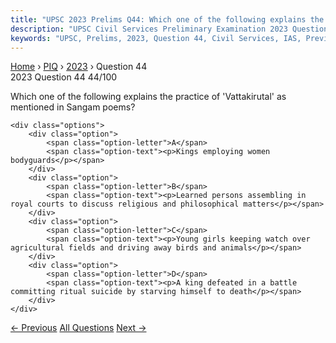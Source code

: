 ```yaml
---
title: "UPSC 2023 Prelims Q44: Which one of the following explains the practice of 'Vattaki..."
description: "UPSC Civil Services Preliminary Examination 2023 Question 44 with options and answer"
keywords: "UPSC, Prelims, 2023, Question 44, Civil Services, IAS, Previous Year Questions"
---
```


<nav class="breadcrumb">
    <a href="../../">Home</a>
    <span>›</span>
    <a href="../">PIQ</a>
    <span>›</span>
    <a href="./">2023</a>
    <span>›</span>
    <span>Question 44</span>
</nav>

<div class="question-header">
    <div class="question-meta">
        <span class="year-badge">2023</span>
        <span class="question-number">Question 44</span>
        <span class="progress">44/100</span>
    </div>
    <div class="progress-bar">
        <div class="progress-fill" style="width: 44.0%"></div>
    </div>
</div>

<div class="question-content">
    <div class="question-text">
        <p>Which one of the following explains the practice of 'Vattakirutal' as mentioned in Sangam poems?</p>
    </div>
    
    <div class="options">
        <div class="option">
            <span class="option-letter">A</span>
            <span class="option-text"><p>Kings employing women bodyguards</p></span>
        </div>
        <div class="option">
            <span class="option-letter">B</span>
            <span class="option-text"><p>Learned persons assembling in royal courts to discuss religious and philosophical matters</p></span>
        </div>
        <div class="option">
            <span class="option-letter">C</span>
            <span class="option-text"><p>Young girls keeping watch over agricultural fields and driving away birds and animals</p></span>
        </div>
        <div class="option">
            <span class="option-letter">D</span>
            <span class="option-text"><p>A king defeated in a battle committing ritual suicide by starving himself to death</p></span>
        </div>
    </div>
</div>

<div class="question-nav">
    <a href="../q043-with-reference-to-ancient-south-india-korkai-poomp/" class="nav-btn prev">← Previous</a>
    <a href="../" class="nav-btn center">All Questions</a>
    <a href="../q045-consider-the-following-dynasties-1-hoysala-2-gahad/" class="nav-btn next">Next →</a>
</div>

